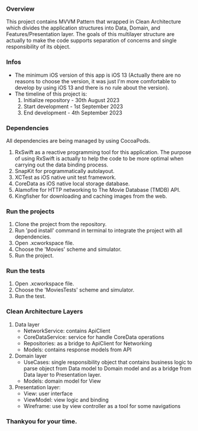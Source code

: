 ### Overview
This project contains MVVM Pattern that wrapped in Clean Architecture which divides the application structures into Data, Domain, and Features/Presentation layer. The goals of this multilayer structure are actually to make the code supports separation of concerns and single responsibility of its object.

### Infos
- The minimum iOS version of this app is iOS 13 (Actually there are no reasons to choose the version, it was just I'm more comfortable to develop by using iOS 13 and there is no rule about the version).
- The timeline of this project is:
    1. Initialize repository - 30th August 2023
    2. Start development - 1st September 2023
    3. End development - 4th September 2023

### Dependencies
All dependencies are being managed by using CocoaPods.
1. RxSwift as a reactive programming tool for this application. The purpose of using RxSwift is actually to help the code to be more optimal when carrying out the data binding process.
2. SnapKit for programmatically autolayout.
3. XCTest as iOS native unit test framework. 
4. CoreData as iOS native local storage database. 
5. Alamofire for HTTP networking to The Movie Database (TMDB) API.
6. Kingfisher for downloading and caching images from the web.

### Run the projects
1. Clone the project from the repository.
2. Run 'pod install' command in terminal to integrate the project with all dependencies.
3. Open .xcworkspace file.
4. Choose the 'Movies' scheme and simulator.
5. Run the project.

### Run the tests
1. Open .xcworkspace file.
2. Choose the 'MoviesTests' scheme and simulator.
3. Run the test.

### Clean Architecture Layers
1. Data layer
    - NetworkService: contains ApiClient
    - CoreDataService: service for handle CoreData operations
    - Repositories: as a bridge to ApiClient for Networking
    - Models: contains response models from API
2. Domain layer
    - UseCases: single responsibility object that contains business logic to parse object from Data model to Domain model and as a bridge from Data layer to Presentation layer.
    - Models: domain model for View
3. Presentation layer:
    - View: user interface
    - ViewModel: view logic and binding
    - Wireframe: use by view controller as a tool for some navigations

### Thankyou for your time.
